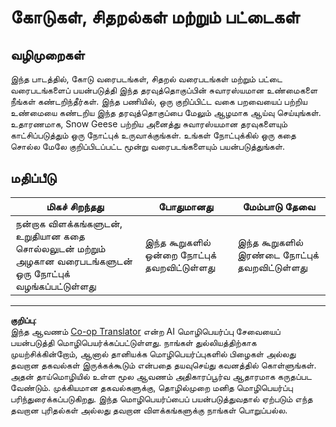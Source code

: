 <!--
CO_OP_TRANSLATOR_METADATA:
{
  "original_hash": "ad163c4fda72c8278280b61cad317ff4",
  "translation_date": "2025-10-11T16:05:30+00:00",
  "source_file": "3-Data-Visualization/09-visualization-quantities/assignment.md",
  "language_code": "ta"
}
-->
# கோடுகள், சிதறல்கள் மற்றும் பட்டைகள்

## வழிமுறைகள்

இந்த பாடத்தில், கோடு வரைபடங்கள், சிதறல் வரைபடங்கள் மற்றும் பட்டை வரைபடங்களைப் பயன்படுத்தி இந்த தரவுத்தொகுப்பின் சுவாரஸ்யமான உண்மைகளை நீங்கள் கண்டறிந்தீர்கள். இந்த பணியில், ஒரு குறிப்பிட்ட வகை பறவையைப் பற்றிய உண்மையை கண்டறிய இந்த தரவுத்தொகுப்பை மேலும் ஆழமாக ஆய்வு செய்யுங்கள். உதாரணமாக, Snow Geese பற்றிய அனைத்து சுவாரஸ்யமான தரவுகளையும் காட்சிப்படுத்தும் ஒரு நோட்புக் உருவாக்குங்கள். உங்கள் நோட்புக்கில் ஒரு கதை சொல்ல மேலே குறிப்பிடப்பட்ட மூன்று வரைபடங்களையும் பயன்படுத்துங்கள்.

## மதிப்பீடு

மிகச் சிறந்தது | போதுமானது | மேம்பாடு தேவை
--- | --- | -- |
நன்றாக விளக்கங்களுடன், உறுதியான கதை சொல்லலுடன் மற்றும் அழகான வரைபடங்களுடன் ஒரு நோட்புக் வழங்கப்பட்டுள்ளது | இந்த கூறுகளில் ஒன்றை நோட்புக் தவறவிட்டுள்ளது | இந்த கூறுகளில் இரண்டை நோட்புக் தவறவிட்டுள்ளது

---

**குறிப்பு**:  
இந்த ஆவணம் [Co-op Translator](https://github.com/Azure/co-op-translator) என்ற AI மொழிபெயர்ப்பு சேவையைப் பயன்படுத்தி மொழிபெயர்க்கப்பட்டுள்ளது. நாங்கள் துல்லியத்திற்காக முயற்சிக்கின்றோம், ஆனால் தானியக்க மொழிபெயர்ப்புகளில் பிழைகள் அல்லது தவறான தகவல்கள் இருக்கக்கூடும் என்பதை தயவுசெய்து கவனத்தில் கொள்ளுங்கள். அதன் தாய்மொழியில் உள்ள மூல ஆவணம் அதிகாரப்பூர்வ ஆதாரமாக கருதப்பட வேண்டும். முக்கியமான தகவல்களுக்கு, தொழில்முறை மனித மொழிபெயர்ப்பு பரிந்துரைக்கப்படுகிறது. இந்த மொழிபெயர்ப்பைப் பயன்படுத்துவதால் ஏற்படும் எந்த தவறான புரிதல்கள் அல்லது தவறான விளக்கங்களுக்கு நாங்கள் பொறுப்பல்ல.